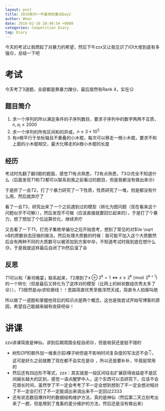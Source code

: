 ```yaml
---
layout: post
title: 2019泉州一中基地校集训Day2
author: When
date: 2019-01-16 20:49:54 +0800
categories: Competition Diary
tag: Diary
---
```


今天的考试让我燃起了对暴力的希望，然后下午zzx又让我见识了$IOI$大佬到底有多强:unamused:，总结一下吧

# 考试

今天考了$3$道题，全部都是靠暴力蹭分，最后居然有Rank $4$，实在:expressionless:

## 题目简介

1. 求一个序列的所以满足条件的子序列数目，要求子序列中的数字两两不互质，$n,a_i\le 2000$
2. 求一个序列的所有区间和的异或，$n\le 3\times 10^5$
3. 有$n$根平行于坐标轴且不重叠的小木棍，每次可以移走一根小木棍，要求不和上面的小木棍相交，最大化移走的$k$根小木棍的长度

## 经历

考试时先翻了翻$3$题的题面，感觉$T1$有点熟悉，$T2$有点熟悉，$T3$:disappointed_relieved:完全不知道什么（后面发现$T1$和$T2$都可以联系到我之前看过的题目，但是我都没有做出来:unamused:）

于是肝了一会$T2$，打了个暴力研究了一下性质，性质研究了一堆，但是都没有什么用，然后就弃疗了

看了一会$T3$，研究出来了一个之前遇到过的模型（转化为图问题（现在看来这个问题似乎不可解）），然后发现不可做（应该直接就要回忆起来的），于是打了个暴力，想了想加了个位运算优化，继续弃疗

又去看了一下$T1$，打完子集枚举骗分之后开始思考，想到了常见的对$\le \sqrt n$的质数状态压缩的做法，然后处理大质数的时候：我可能不加入这个大质数然后会有两种不同的大质数可以被添加到方案中:cold_sweat:，不知道考试时我到底在想什么:sweat:，于是我就这样最后自闭了$1h$然后溜了:tired_face:

## 反思

$T1$可以和「寿司晚宴」联系起来，$T2$用到了$x\oplus 2^k=1\iff x\ge 2^k\pmod {2^{k+1}}$的一个转化（但是最后又转化为了逆序对的模型（比网上的树状数组优秀太多了:stuck_out_tongue_closed_eyes:）），$T3$居然是$dp$求轮廓线！！思路简直优秀至极浑然天成，简直令人拍案叫绝

所以做了一道题和掌握他背后的知识点是两个概念，这也是我尝试开始写博客的原因，希望自己能越来越有收获吧:satisfied:！

# 讲课

zzx讲课简直是神仙，讲到后期周围全程自闭:cry:，但是收获还是挺不错的

- 树形$DP$的额外加一维表示前i棵子树但是不影响时间复杂度的写法还不会:point_down:，这可是好久之前就教了现在都不会实在是:cry: ，所以还是要补补，毕竟挺常用的
- 然后还有四边形不等式，zzx：其实就是一段区间往右扩展获得收益是不是区间越长越大的区别，感觉一语点醒梦中人，这个东西可以去研究下，应该不会花很长时间，虽然学了不一定会考考了不一定会想到想到了不一定会想对相对了不一定会打打了不一定能调出来调出来不一定回过$2333$
- 还有状态数目爆炸时的数据结构维护方法，真的是神仙（然后第二天立刻考出来了一题，但是用到了鬼畜的差分维护的方法，然后还是没有做出来）